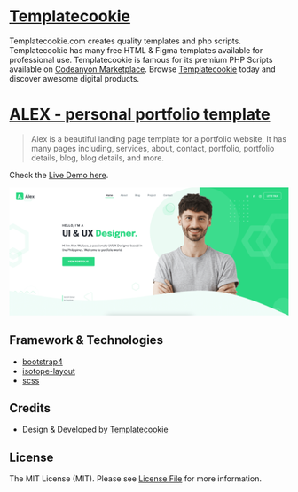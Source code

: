 # [Templatecookie](https://templatecookie.com)
Templatecookie.com creates quality templates and php scripts. Templatecookie has many free HTML & Figma templates available for professional use. Templatecookie is famous for its premium PHP Scripts available on [Codeanyon Marketplace](https://codecanyon.net/user/templatecookie). Browse [Templatecookie](https://templatecookie.com) today and discover awesome digital products.

# [ALEX - personal portfolio template](https://templatecookie.com/demo/alex-personal-portfolio-template)

> Alex is a beautiful landing page template for a portfolio website, It has many pages including, services, about, contact, portfolio, portfolio details, blog, blog details, and more.

Check the [Live Demo here](https://alex-portfolio-template.netlify.app/).

![](screenshot.png)

## Framework & Technologies
- [bootstrap4](https://getbootstrap.com/docs/4.0/getting-started/introduction/)
- [isotope-layout](https://isotope.metafizzy.co/)
- [scss](https://sass-lang.com/)

## Credits
- Design & Developed by [Templatecookie](https://templatecookie.com)

## License
The MIT License (MIT). Please see [License File](LICENSE.md) for more information.
